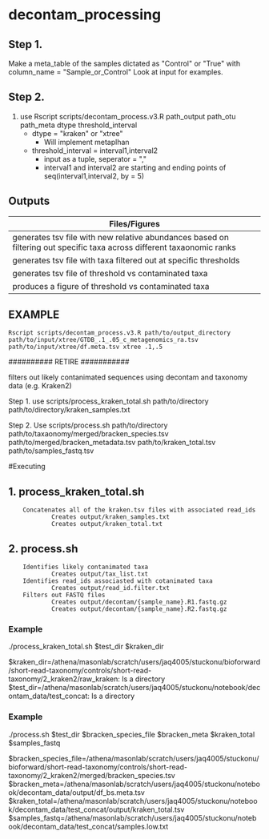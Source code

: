 # decontam_processing

## Step 1.
Make a meta_table of the samples dictated as "Control" or "True" with column_name = "Sample_or_Control"
    Look at input for examples.

## Step 2.
1. use Rscript scripts/decontam_process.v3.R path_output path_otu path_meta dtype threshold_interval
    - dtype = "kraken" or "xtree"
        - Will implement metaplhan
    - threshold_interval = interval1,interval2
        - input as a tuple, seperator = ","
        - interval1 and interval2 are starting and ending points of seq(interval1,interval2, by = 5)

## Outputs
| Files/Figures |
| --- |
| generates tsv file with new relative abundances based on filtering out specific taxa across different taxaonomic ranks |
| generates tsv file with taxa filtered out at specific thresholds |
| generates tsv file of threshold vs contaminated taxa |
| produces a figure of threshold vs contaminated taxa |


## EXAMPLE
    Rscript scripts/decontam_process.v3.R path/to/output_directory path/to/input/xtree/GTDB_.1_.05_c_metagenomics_ra.tsv path/to/input/xtree/df.meta.tsv xtree .1,.5



########## RETIRE ###########


filters out likely contanimated sequences using decontam and taxonomy data (e.g. Kraken2)

Step 1.
use scripts/process_kraken_total.sh path/to/directory path/to/directory/kraken_samples.txt

Step 2.
Use scripts/process.sh path/to/directory path/to/taxaonomy/merged/bracken_species.tsv path/to/merged/bracken_metadata.tsv path/to/kraken_total.tsv path/to/samples_fastq.tsv


#Executing
## 1. process_kraken_total.sh
        Concatenates all of the kraken.tsv files with associated read_ids
                Creates output/kraken_samples.txt
                Creates output/kraken_total.txt
## 2. process.sh
        Identifies likely contanimated taxa
                Creates output/tax_list.txt
        Identifies read_ids associasted with cotanimated taxa
                Creates output/read_id.filter.txt
        Filters out FASTQ files
                Creates output/decontam/{sample_name}.R1.fastq.gz
                Creates output/decontam/{sample_name}.R2.fastq.gz

### Example
./process_kraken_total.sh $test_dir $kraken_dir

$kraken_dir=/athena/masonlab/scratch/users/jaq4005/stuckonu/bioforward/short-read-taxonomy/controls/short-read-taxonomy/2_kraken2/raw_kraken: Is a directory
$test_dir=/athena/masonlab/scratch/users/jaq4005/stuckonu/notebook/decontam_data/test_concat: Is a directory

### Example
./process.sh $test_dir $bracken_species_file $bracken_meta $kraken_total $samples_fastq 

$bracken_species_file=/athena/masonlab/scratch/users/jaq4005/stuckonu/bioforward/short-read-taxonomy/controls/short-read-taxonomy/2_kraken2/merged/bracken_species.tsv
$bracken_meta=/athena/masonlab/scratch/users/jaq4005/stuckonu/notebook/decontam_data/output/df_bs.meta.tsv
$kraken_total=/athena/masonlab/scratch/users/jaq4005/stuckonu/notebook/decontam_data/test_concat/output/kraken_total.tsv
$samples_fastq=/athena/masonlab/scratch/users/jaq4005/stuckonu/notebook/decontam_data/test_concat/samples.low.txt
